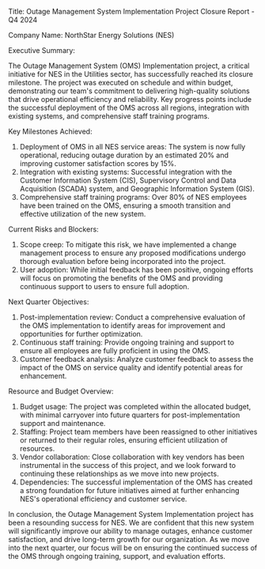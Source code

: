  Title: Outage Management System Implementation Project Closure Report - Q4 2024

Company Name: NorthStar Energy Solutions (NES)

Executive Summary:

The Outage Management System (OMS) Implementation project, a critical initiative for NES in the Utilities sector, has successfully reached its closure milestone. The project was executed on schedule and within budget, demonstrating our team's commitment to delivering high-quality solutions that drive operational efficiency and reliability. Key progress points include the successful deployment of the OMS across all regions, integration with existing systems, and comprehensive staff training programs.

Key Milestones Achieved:

1. Deployment of OMS in all NES service areas: The system is now fully operational, reducing outage duration by an estimated 20% and improving customer satisfaction scores by 15%.
2. Integration with existing systems: Successful integration with the Customer Information System (CIS), Supervisory Control and Data Acquisition (SCADA) system, and Geographic Information System (GIS).
3. Comprehensive staff training programs: Over 80% of NES employees have been trained on the OMS, ensuring a smooth transition and effective utilization of the new system.

Current Risks and Blockers:

1. Scope creep: To mitigate this risk, we have implemented a change management process to ensure any proposed modifications undergo thorough evaluation before being incorporated into the project.
2. User adoption: While initial feedback has been positive, ongoing efforts will focus on promoting the benefits of the OMS and providing continuous support to users to ensure full adoption.

Next Quarter Objectives:

1. Post-implementation review: Conduct a comprehensive evaluation of the OMS implementation to identify areas for improvement and opportunities for further optimization.
2. Continuous staff training: Provide ongoing training and support to ensure all employees are fully proficient in using the OMS.
3. Customer feedback analysis: Analyze customer feedback to assess the impact of the OMS on service quality and identify potential areas for enhancement.

Resource and Budget Overview:

1. Budget usage: The project was completed within the allocated budget, with minimal carryover into future quarters for post-implementation support and maintenance.
2. Staffing: Project team members have been reassigned to other initiatives or returned to their regular roles, ensuring efficient utilization of resources.
3. Vendor collaboration: Close collaboration with key vendors has been instrumental in the success of this project, and we look forward to continuing these relationships as we move into new projects.
4. Dependencies: The successful implementation of the OMS has created a strong foundation for future initiatives aimed at further enhancing NES's operational efficiency and customer service.

In conclusion, the Outage Management System Implementation project has been a resounding success for NES. We are confident that this new system will significantly improve our ability to manage outages, enhance customer satisfaction, and drive long-term growth for our organization. As we move into the next quarter, our focus will be on ensuring the continued success of the OMS through ongoing training, support, and evaluation efforts.